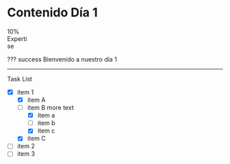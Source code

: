 # Contenido Día 1

<div class="progress progress-100plus">
    <div class="progress-bar" style="width:10%">
        <p class="progress-label">10% Expertise</p>
    </div>
</div>


??? success
    Bienvenido a nuestro día 1



---


Task List

- [X] item 1
    * [X] item A
    * [ ] item B
        more text
        + [x] item a
        + [ ] item b
        + [x] item c
    * [X] item C
- [ ] item 2
- [ ] item 3
